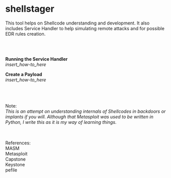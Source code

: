 # shellstager

This tool helps on Shellcode understanding and development. It also includes Service Handler to help simulating remote attacks and for possible EDR rules creation.

<br><br>

**Running the Service Handler**
<br>*insert_how-to_here*

**Create a Payload**
<br>*insert_how-to_here*


<br><br><br>
Note:<br>
*This is an attempt on understanding internals of Shellcodes in backdoors or implants if you will. Although that Metasploit was used to be written in Python, I write this as it is my way of learning things.*

<br><br>
References:
<br>MASM
<br>Metasploit
<br>Capstone
<br>Keystone
<br>pefile
